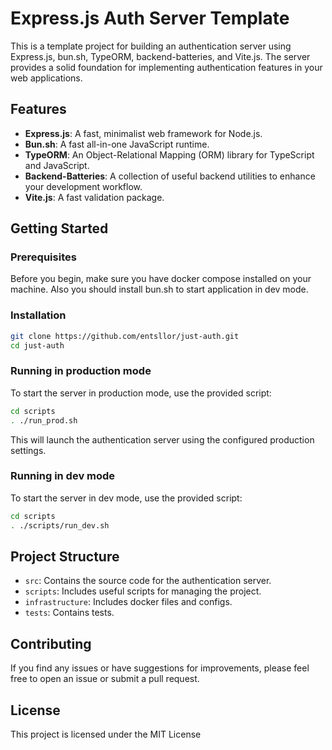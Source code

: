 # Express.js Auth Server Template

This is a template project for building an authentication server using Express.js, bun.sh, TypeORM, backend-batteries, and Vite.js. The server provides a solid foundation for implementing authentication features in your web applications.

## Features

- **Express.js**: A fast, minimalist web framework for Node.js.
- **Bun.sh**: A fast all-in-one JavaScript runtime.
- **TypeORM**: An Object-Relational Mapping (ORM) library for TypeScript and JavaScript.
- **Backend-Batteries**: A collection of useful backend utilities to enhance your development workflow.
- **Vite.js**: A fast validation package.

## Getting Started

### Prerequisites

Before you begin, make sure you have docker compose installed on your machine.
Also you should install bun.sh to start application in dev mode.

### Installation

```bash
git clone https://github.com/entsllor/just-auth.git
cd just-auth
```

### Running in production mode

To start the server in production mode, use the provided script:

```bash
cd scripts
. ./run_prod.sh
```

This will launch the authentication server using the configured production settings.

### Running in dev mode

To start the server in dev mode, use the provided script:

```bash
cd scripts
. ./scripts/run_dev.sh
```

## Project Structure

- `src`: Contains the source code for the authentication server.
- `scripts`: Includes useful scripts for managing the project.
- `infrastructure`: Includes docker files and configs.
- `tests`: Contains tests.

## Contributing

If you find any issues or have suggestions for improvements, please feel free to open an issue or submit a pull request.

## License

This project is licensed under the MIT License
